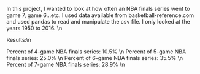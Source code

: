In this project, I wanted to look at how often an NBA finals series went to game 7, game 6...etc.
I used data available from basketball-reference.com and used pandas to read and manipulate the csv file. 
I only looked at the years 1950 to 2016. \n


Results:\n

Percent of 4-game NBA finals series: 10.5% \n
Percent of 5-game NBA finals series: 25.0% \n
Percent of 6-game NBA finals series: 35.5% \n
Percent of 7-game NBA finals series: 28.9% \n

